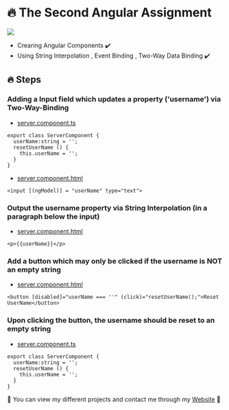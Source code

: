 # 🔥 The Second Angular Assignment

![](./output.JPG)


- Crearing Angular Components ✔️
- Using String Interpolation , Event Binding , Two-Way Data Binding  ✔️

## 🔥 Steps

### Adding a Input field which updates a property ('username') via Two-Way-Binding
- [server.component.ts](./src/app/server/server.component.ts)
```
export class ServerComponent {
  userName:string = '';
  resetUserName () {
    this.userName = '';
  }
}
```
- [server.component.html](./src/app/server/server.component.html)
```
<input [(ngModel)] = "userName" type="text">
```



### Output the username property via String Interpolation (in a paragraph below the input)
- [server.component.html](./src/app/server/server.component.html)
```
<p>{{userName}}</p>
```
### Add a button which may only be clicked if the username is NOT an empty string
- [server.component.html](./src/app/server/server.component.html)
```
<button [disabled]="userName === ''" (click)="resetUserName();">Reset UserName</button>
```

### Upon clicking the button, the username should be reset to an empty string
- [server.component.ts](./src/app/server/server.component.ts)
```
export class ServerComponent {
  userName:string = '';
  resetUserName () {
    this.userName = '';
  }
}
```

💙 You can view my different projects and contact me through my [Website](https://karimali.vercel.app/) 💙



